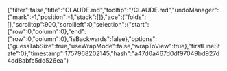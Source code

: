 {"filter":false,"title":"CLAUDE.md","tooltip":"/CLAUDE.md","undoManager":{"mark":-1,"position":-1,"stack":[]},"ace":{"folds":[],"scrolltop":900,"scrollleft":0,"selection":{"start":{"row":0,"column":0},"end":{"row":0,"column":0},"isBackwards":false},"options":{"guessTabSize":true,"useWrapMode":false,"wrapToView":true},"firstLineState":0},"timestamp":1757968202145,"hash":"a47d0a467d0df97049bd927d4dd8abfc5dd526ea"}